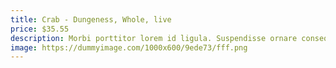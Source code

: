 ```yaml
---
title: Crab - Dungeness, Whole, live
price: $35.55
description: Morbi porttitor lorem id ligula. Suspendisse ornare consequat lectus. In est risus, auctor sed, tristique in, tempus sit amet, sem.
image: https://dummyimage.com/1000x600/9ede73/fff.png
---
```

